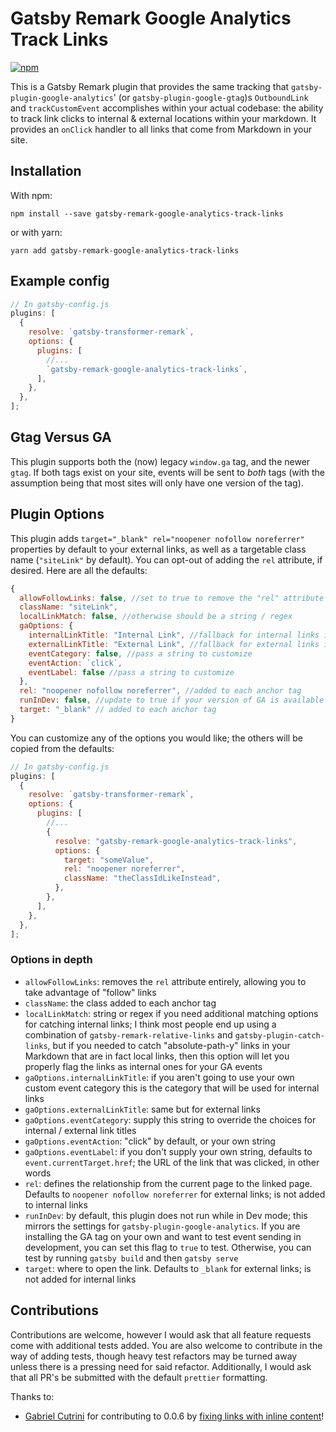 # Gatsby Remark Google Analytics Track Links

[![npm](https://img.shields.io/npm/v/gatsby-remark-google-analytics-track-links/latest.svg?style=flat-square)](https://www.npmjs.com/package/gatsby-remark-google-analytics-track-links)

This is a Gatsby Remark plugin that provides the same tracking that `gatsby-plugin-google-analytics`' (or `gatsby-plugin-google-gtag`)s `OutboundLink` and `trackCustomEvent` accomplishes within your actual codebase: the ability to track link clicks to internal & external locations within your markdown. It provides an `onClick` handler to all links that come from Markdown in your site.

## Installation

With npm:

`npm install --save gatsby-remark-google-analytics-track-links`

or with yarn:

`yarn add gatsby-remark-google-analytics-track-links`

## Example config

```javascript
// In gatsby-config.js
plugins: [
  {
    resolve: `gatsby-transformer-remark`,
    options: {
      plugins: [
        //...
        `gatsby-remark-google-analytics-track-links`,
      ],
    },
  },
];
```

## Gtag Versus GA

This plugin supports both the (now) legacy `window.ga` tag, and the newer `gtag`. If both tags exist on your site, events will be sent to _both_ tags (with the assumption being that most sites will only have one version of the tag).

## Plugin Options

This plugin adds `target="_blank" rel="noopener nofollow noreferrer"` properties by default to your external links, as well as a targetable class name (`"siteLink"` by default). You can opt-out of adding the `rel` attribute, if desired. Here are all the defaults:

```javascript
{
  allowFollowLinks: false, //set to true to remove the "rel" attribute entirely
  className: "siteLink",
  localLinkMatch: false, //otherwise should be a string / regex
  gaOptions: {
    internalLinkTitle: "Internal Link", //fallback for internal links if event category not passed
    externalLinkTitle: "External Link", //fallback for external links if event category not passed
    eventCategory: false, //pass a string to customize
    eventAction: `click`,
    eventLabel: false //pass a string to customize
  },
  rel: "noopener nofollow noreferrer", //added to each anchor tag
  runInDev: false, //update to true if your version of GA is available in dev and you want to test tracking
  target: "_blank" // added to each anchor tag
}
```

You can customize any of the options you would like; the others will be copied from the defaults:

```javascript
// In gatsby-config.js
plugins: [
  {
    resolve: `gatsby-transformer-remark`,
    options: {
      plugins: [
        //...
        {
          resolve: "gatsby-remark-google-analytics-track-links",
          options: {
            target: "someValue",
            rel: "noopener noreferrer",
            className: "theClassIdLikeInstead",
          },
        },
      ],
    },
  },
];
```

### Options in depth

- `allowFollowLinks`: removes the `rel` attribute entirely, allowing you to take advantage of "follow" links
- `className`: the class added to each anchor tag
- `localLinkMatch`: string or regex if you need additional matching options for catching internal links; I think most people end up using a combination of `gatsby-remark-relative-links` and `gatsby-plugin-catch-links`, but if you needed to catch "absolute-path-y" links in your Markdown that are in fact local links, then this option will let you properly flag the links as internal ones for your GA events
- `gaOptions.internalLinkTitle`: if you aren't going to use your own custom event category this is the category that will be used for internal links
- `gaOptions.externalLinkTitle`: same but for external links
- `gaOptions.eventCategory`: supply this string to override the choices for internal / external link titles
- `gaOptions.eventAction`: "click" by default, or your own string
- `gaOptions.eventLabel`: if you don't supply your own string, defaults to `event.currentTarget.href`; the URL of the link that was clicked, in other words
- `rel`: defines the relationship from the current page to the linked page. Defaults to `noopener nofollow noreferrer` for external links; is not added to internal links
- `runInDev`: by default, this plugin does not run while in Dev mode; this mirrors the settings for `gatsby-plugin-google-analytics`. If you are installing the GA tag on your own and want to test event sending in development, you can set this flag to `true` to test. Otherwise, you can test by running `gatsby build` and then `gatsby serve`
- `target`: where to open the link. Defaults to `_blank` for external links; is not added for internal links

## Contributions

Contributions are welcome, however I would ask that all feature requests come with additional tests added. You are also welcome to contribute in the way of adding tests, though heavy test refactors may be turned away unless there is a pressing need for said refactor. Additionally, I would ask that all PR's be submitted with the default `prettier` formatting.

Thanks to:

- [Gabriel Cutrini](/https://github.com/gcutrini) for contributing to 0.0.6 by [fixing links with inline content](https://github.com/jamessimone/gatsby-remark-google-analytics-track-links/pull/4/files)!
